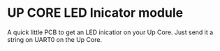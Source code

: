 # UP CORE LED Inicator module
A quick little PCB to get an LED inicatior on your Up Core. Just send it a string on UART0 on the Up Core.
